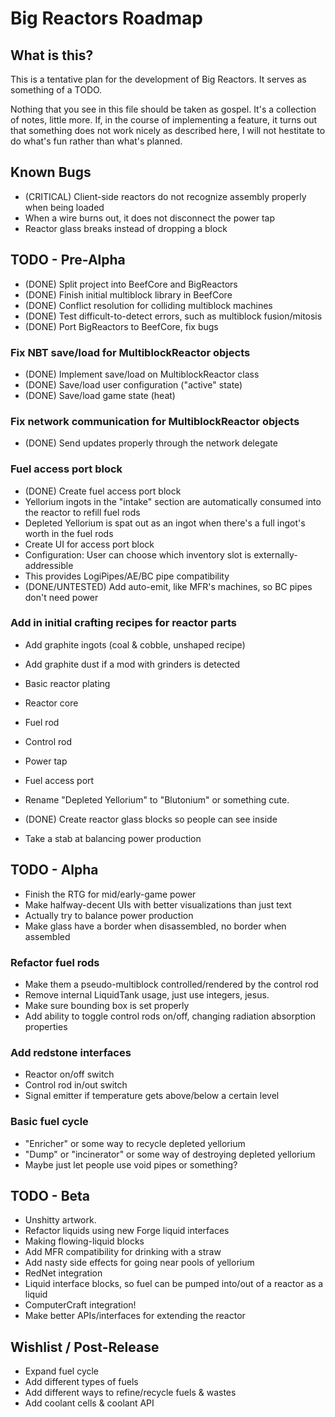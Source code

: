 Big Reactors Roadmap
====================

What is this?
-------------

This is a tentative plan for the development of Big Reactors. It serves as something of a TODO.

Nothing that you see in this file should be taken as gospel. It's a collection of notes, little more. If, in the course of implementing a feature, it turns out that something does not work nicely as described here, I will not hestitate to do what's fun rather than what's planned.

Known Bugs
----------
- (CRITICAL) Client-side reactors do not recognize assembly properly when being loaded
- When a wire burns out, it does not disconnect the power tap
- Reactor glass breaks instead of dropping a block

TODO - Pre-Alpha
----------------
- (DONE) Split project into BeefCore and BigReactors
- (DONE) Finish initial multiblock library in BeefCore
- (DONE) Conflict resolution for colliding multiblock machines
- (DONE) Test difficult-to-detect errors, such as multiblock fusion/mitosis
- (DONE) Port BigReactors to BeefCore, fix bugs

### Fix NBT save/load for MultiblockReactor objects
- (DONE) Implement save/load on MultiblockReactor class
 - (DONE) Save/load user configuration ("active" state)
 - (DONE) Save/load game state (heat)

### Fix network communication for MultiblockReactor objects
- (DONE) Send updates properly through the network delegate

### Fuel access port block
- (DONE) Create fuel access port block
 - Yellorium ingots in the "intake" section are automatically consumed into the reactor to refill fuel rods
 - Depleted Yellorium is spat out as an ingot when there's a full ingot's worth in the fuel rods
- Create UI for access port block
- Configuration: User can choose which inventory slot is externally-addressible
 - This provides LogiPipes/AE/BC pipe compatibility
- (DONE/UNTESTED) Add auto-emit, like MFR's machines, so BC pipes don't need power

### Add in initial crafting recipes for reactor parts
- Add graphite ingots (coal & cobble, unshaped recipe)
- Add graphite dust if a mod with grinders is detected
- Basic reactor plating
- Reactor core
- Fuel rod
- Control rod
- Power tap
- Fuel access port
- Rename "Depleted Yellorium" to "Blutonium" or something cute.
- (DONE) Create reactor glass blocks so people can see inside

- Take a stab at balancing power production

TODO - Alpha
------------
- Finish the RTG for mid/early-game power
- Make halfway-decent UIs with better visualizations than just text
- Actually try to balance power production
- Make glass have a border when disassembled, no border when assembled

### Refactor fuel rods
- Make them a pseudo-multiblock controlled/rendered by the control rod
- Remove internal LiquidTank usage, just use integers, jesus.
- Make sure bounding box is set properly
- Add ability to toggle control rods on/off, changing radiation absorption properties

### Add redstone interfaces
- Reactor on/off switch
- Control rod in/out switch
- Signal emitter if temperature gets above/below a certain level

### Basic fuel cycle
- "Enricher" or some way to recycle depleted yellorium
- "Dump" or "incinerator" or some way of destroying depleted yellorium
 - Maybe just let people use void pipes or something?

TODO - Beta
-----------
- Unshitty artwork.
- Refactor liquids using new Forge liquid interfaces
- Making flowing-liquid blocks
 - Add MFR compatibility for drinking with a straw
 - Add nasty side effects for going near pools of yellorium
- RedNet integration
- Liquid interface blocks, so fuel can be pumped into/out of a reactor as a liquid
- ComputerCraft integration!
- Make better APIs/interfaces for extending the reactor

Wishlist / Post-Release
-----------------------

- Expand fuel cycle
 - Add different types of fuels
 - Add different ways to refine/recycle fuels & wastes
- Add coolant cells & coolant API
